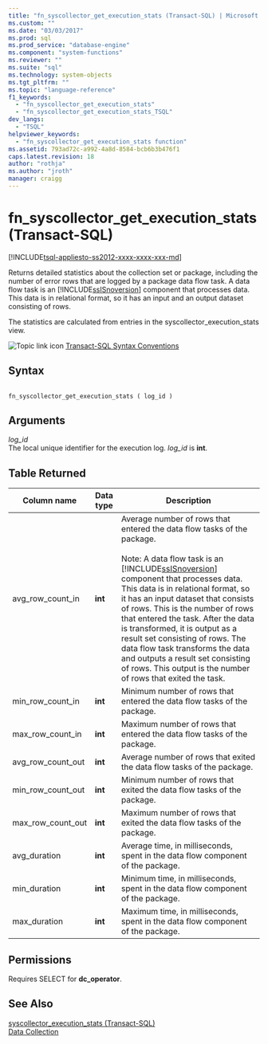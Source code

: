 ```yaml
---
title: "fn_syscollector_get_execution_stats (Transact-SQL) | Microsoft Docs"
ms.custom: ""
ms.date: "03/03/2017"
ms.prod: sql
ms.prod_service: "database-engine"
ms.component: "system-functions"
ms.reviewer: ""
ms.suite: "sql"
ms.technology: system-objects
ms.tgt_pltfrm: ""
ms.topic: "language-reference"
f1_keywords: 
  - "fn_syscollector_get_execution_stats"
  - "fn_syscollector_get_execution_stats_TSQL"
dev_langs: 
  - "TSQL"
helpviewer_keywords: 
  - "fn_syscollector_get_execution_stats function"
ms.assetid: 793ad72c-a992-4a8d-8584-bcb6b3b476f1
caps.latest.revision: 18
author: "rothja"
ms.author: "jroth"
manager: craigg
---
```

# fn_syscollector_get_execution_stats (Transact-SQL)
[!INCLUDE[tsql-appliesto-ss2012-xxxx-xxxx-xxx-md](../../includes/tsql-appliesto-ss2012-xxxx-xxxx-xxx-md.md)]

  Returns detailed statistics about the collection set or package, including the number of error rows that are logged by a package data flow task. A data flow task is an [!INCLUDE[ssISnoversion](../../includes/ssisnoversion-md.md)] component that processes data. This data is in relational format, so it has an input and an output dataset consisting of rows.  
  
 The statistics are calculated from entries in the syscollector_execution_stats view.  
  
 ![Topic link icon](../../database-engine/configure-windows/media/topic-link.gif "Topic link icon") [Transact-SQL Syntax Conventions](../../t-sql/language-elements/transact-sql-syntax-conventions-transact-sql.md)  
  
## Syntax  
  
```  
  
fn_syscollector_get_execution_stats ( log_id )  
```  
  
## Arguments  
 *log_id*  
 The local unique identifier for the execution log. *log_id* is **int**.  
  
## Table Returned  
  
|Column name|Data type|Description|  
|-----------------|---------------|-----------------|  
|avg_row_count_in|**int**|Average number of rows that entered the data flow tasks of the package.<br /><br /> Note: A data flow task is an [!INCLUDE[ssISnoversion](../../includes/ssisnoversion-md.md)] component that processes data. This data is in relational format, so it has an input dataset that consists of rows. This is the number of rows that entered the task. After the data is transformed, it is output as a result set consisting of rows. The data flow task transforms the data and outputs a result set consisting of rows. This output is the number of rows that exited the task.|  
|min_row_count_in|**int**|Minimum number of rows that entered the data flow tasks of the package.|  
|max_row_count_in|**int**|Maximum number of rows that entered the data flow tasks of the package.|  
|avg_row_count_out|**int**|Average number of rows that exited the data flow tasks of the package.|  
|min_row_count_out|**int**|Minimum number of rows that exited the data flow tasks of the package.|  
|max_row_count_out|**int**|Maximum number of rows that exited the data flow tasks of the package.|  
|avg_duration|**int**|Average time, in milliseconds, spent in the data flow component of the package.|  
|min_duration|**int**|Minimum time, in milliseconds, spent in the data flow component of the package.|  
|max_duration|**int**|Maximum time, in milliseconds, spent in the data flow component of the package.|  
  
## Permissions  
 Requires SELECT for **dc_operator**.  
  
## See Also  
 [syscollector_execution_stats &#40;Transact-SQL&#41;](../../relational-databases/system-catalog-views/syscollector-execution-stats-transact-sql.md)   
 [Data Collection](../../relational-databases/data-collection/data-collection.md)  
  
  
